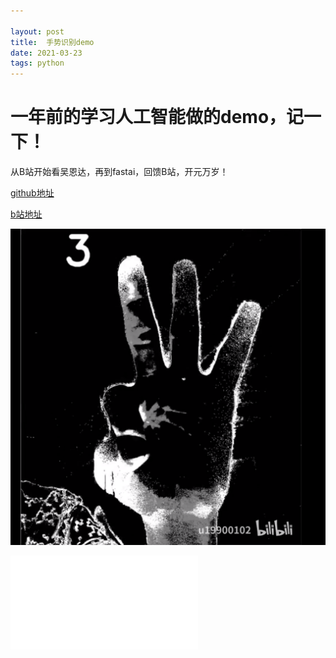 ```yaml
---

layout: post 
title:  手势识别demo 
date: 2021-03-23 
tags: python
---
```


# 一年前的学习人工智能做的demo，记一下！

从B站开始看吴恩达，再到fastai，回馈B站，开元万岁！

[github地址](https://github.com/u19900101/hand_gesture_recognition)

[b站地址](https://www.bilibili.com/video/BV1uE411G71P?share_source=copy_web)

![image-20210323165229574](../blogimg/2021-03/image-20210323165229574.png)

<iframe src="//player.bilibili.com/player.html?aid=96416411&bvid=BV1uE411G71P&cid=164600560&page=1" scrolling="no" border="0" frameborder="no" framespacing="0" allowfullscreen="true"> </iframe>



